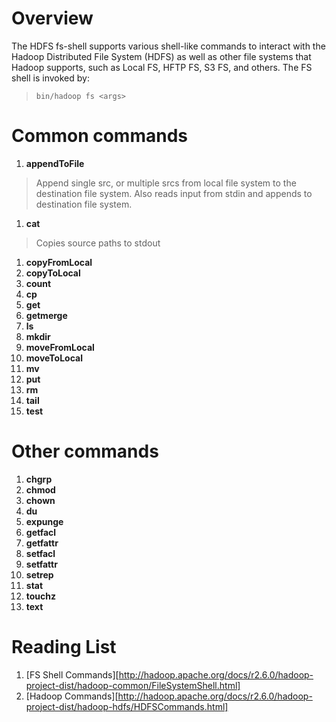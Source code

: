 # Overview
The HDFS fs-shell supports various shell-like commands to interact with the Hadoop Distributed File System (HDFS) as well as other file systems that Hadoop supports, such as Local FS, HFTP FS, S3 FS, and others. The FS shell is invoked by:
> `bin/hadoop fs <args>`

# Common commands
1. **appendToFile**
> Append single src, or multiple srcs from local file system to the destination file system. Also reads input from stdin and appends to destination file system.

1. **cat**
> Copies source paths to stdout

1. **copyFromLocal**
1. **copyToLocal**
1. **count**
1. **cp**
1. **get**
1. **getmerge**
1. **ls**
1. **mkdir**
1. **moveFromLocal**
1. **moveToLocal**
1. **mv**
1. **put**
1. **rm**
1. **tail**
1. **test**

# Other commands
1. **chgrp**
1. **chmod**
1. **chown**
1. **du**
1. **expunge**
1. **getfacl**
1. **getfattr**
1. **setfacl**
1. **setfattr**
1. **setrep**
1. **stat**
1. **touchz**
1. **text**

# Reading List
1. [FS Shell Commands][http://hadoop.apache.org/docs/r2.6.0/hadoop-project-dist/hadoop-common/FileSystemShell.html]
1. [Hadoop Commands][http://hadoop.apache.org/docs/r2.6.0/hadoop-project-dist/hadoop-hdfs/HDFSCommands.html]